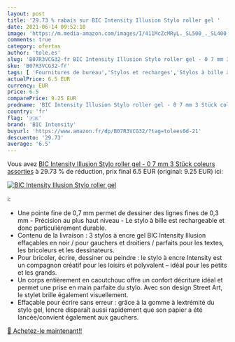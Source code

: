 ```yaml
---
layout: post
title: '29.73 % rabais sur BIC Intensity Illusion Stylo roller gel '
date: 2021-06-14 09:52:10
image: 'https://m.media-amazon.com/images/I/411McZcMRyL._SL500_._SL400_.jpg'
comments: true
category: ofertas
author: 'tole.es'
slug: 'B07R3VCG32-fr BIC Intensity Illusion Stylo roller gel - 0 7 mm 3 Stück...'
sku: 'B07R3VCG32-fr'
tags: [ 'Fournitures de bureau','Stylos et recharges','Stylos à bille à encre gel','bic intensity','Écriture', ]
actualPrice: 6.5 EUR
currency: EUR
price: 6.5
comparePrice: 9.25 EUR
prodname: 'BIC Intensity Illusion Stylo roller gel - 0 7 mm 3 Stück coleurs assorties'
country: 'fr'
flag: '🇫🇷'
brand: 'BIC Intensity'
buyurl: 'https://www.amazon.fr/dp/B07R3VCG32/?tag=tolees0d-21'
descuento: '29.73'
average: '6.5'
---
```


Vous avez [BIC Intensity Illusion Stylo roller gel - 0 7 mm 3 Stück coleurs assorties](https://www.amazon.fr/dp/B07R3VCG32/?tag=tolees0d-21)  à  29.73 % de réduction, prix final  6.5 EUR (original: 9.25 EUR) ici:

[![BIC Intensity Illusion Stylo roller gel ](https://m.media-amazon.com/images/I/411McZcMRyL._SL500_._SL400_.jpg)](https://www.amazon.fr/dp/B07R3VCG32/?tag=tolees0d-21)

ℹ️:

- Une pointe fine de 0,7 mm permet de dessiner des lignes fines de 0,3 mm - Précision au plus haut niveau - Le stylo à bille est rechargeable et donc particulièrement durable.
- Contenu de la livraison : 3 stylos à encre gel BIC Intensity Illusion effaçables en noir / pour gauchers et droitiers / parfaits pour les textes, les bricoleurs et les dessinateurs.
- Pour bricoler, écrire, dessiner ou peindre : le stylo à encre Intensity est un compagnon créatif pour les loisirs et polyvalent – idéal pour les petits et les grands.
- Un corps entièrement en caoutchouc offre un confort décriture idéal et permet une prise en main parfaite du stylo. Avec son design Street Art, le stylet brille également visuellement.
- Effaçable pour écrire sans erreur : grâce à la gomme à lextrémité du stylo gel, lencre disparaît aussi rapidement que son papier a été lancée/convient également aux gauchers.

[🛒 Achetez-le maintenant!!](https://www.amazon.fr/dp/B07R3VCG32/?tag=tolees0d-21)
